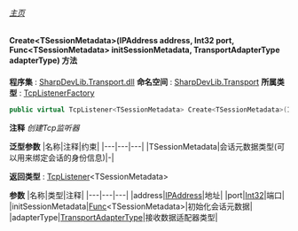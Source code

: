 ###### [主页](./Index.md "主页")
#### Create\<TSessionMetadata\>(IPAddress address, Int32 port, Func\<TSessionMetadata\> initSessionMetadata, TransportAdapterType adapterType) 方法
**程序集** : [SharpDevLib.Transport.dll](./SharpDevLib.Transport.assembly.md "SharpDevLib.Transport.dll")
**命名空间** : [SharpDevLib.Transport](./SharpDevLib.Transport.namespace.md "SharpDevLib.Transport")
**所属类型** : [TcpListenerFactory](./SharpDevLib.Transport.TcpListenerFactory.md "TcpListenerFactory")
``` csharp
public virtual TcpListener<TSessionMetadata> Create<TSessionMetadata>(IPAddress address, Int32 port, Func<TSessionMetadata> initSessionMetadata, TransportAdapterType adapterType)
```
**注释**
*创建Tcp监听器*

**泛型参数**
|名称|注释|约束|
|---|---|---|
|TSessionMetadata|会话元数据类型(可以用来绑定会话的身份信息)|-|


**返回类型** : [TcpListener](./SharpDevLib.Transport.TcpListener.1.md "TcpListener")\<TSessionMetadata\>

**参数**
|名称|类型|注释|
|---|---|---|
|address|[IPAddress](https://learn.microsoft.com/en-us/dotnet/api/system.net.ipaddress "IPAddress")|地址|
|port|[Int32](https://learn.microsoft.com/en-us/dotnet/api/system.int32 "Int32")|端口|
|initSessionMetadata|[Func](https://learn.microsoft.com/en-us/dotnet/api/system.func-1 "Func")\<TSessionMetadata\>|初始化会话元数据|
|adapterType|[TransportAdapterType](./SharpDevLib.Transport.TransportAdapterType.md "TransportAdapterType")|接收数据适配器类型|

